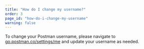 ```yaml
---
title: "How do I change my username?"
order: 3
page_id: "how-do-i-change-my-username"
warning: false
---
```

To change your Postman username, please navigate to [go.postman.co/settings/me](https://go.postman.co/settings/me) and update your username as needed.
